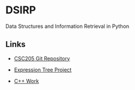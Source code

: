 # DSIRP
Data Structures and Information Retrieval in Python

<h2>Links</h2>

* [CSC205 Git Repository](https://codeberg.org/maxapsel/csc205)

* [Expression Tree Project](https://github.com/maxapsel/DSIRP/blob/main/notebooks/expressionFNL.ipynb)

* [C++ Work](https://github.com/maxapsel/DSIRP/tree/main/cpp)
